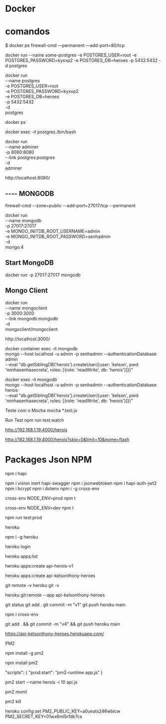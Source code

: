 # Docker

# comandos
$ docker ps
firewall-cmd ––permanent ––add-port=80/tcp

docker run --name some-postgres -e POSTGRES_USER=root -e POSTGRES_PASSWORD=kyxxp2 -e POSTGRES_DB=heroes -p 5432:5432 -d postgres

docker run \
    --name postgres \
    -e POSTGRES_USER=root \
    -e POSTGRES_PASSWORD=kyxxp2 \
    -e POSTGRES_DB=heroes \
    -p 5432:5432 \
    -d \
    postgres

docker ps

docker exec -it postgres /bin/bash


docker run \
    --name adminer \
    -p 8080:8080 \
    --link postgres:postgres \
    -d \
    adminer  

http://localhost:8080/


## ---- MONGODB
 
firewall-cmd --zone=public --add-port=27017/tcp --permanent

docker run \
    --name mongodb \
    -p 27017:27017 \
    -e MONGO_INITDB_ROOT_USERNAME=admin \
    -e MONGO_INITDB_ROOT_PASSWORD=senhadmin \
    -d \
    mongo:4
## Start MongoDB
docker run -p 27017:27017 mongodb

## Mongo Client
docker run \
    --name mongoclient \
    -p 3000:3000 \
    --link mongodb:mongodb \
    -d \
    mongoclient/mongoclient

http://localhost:3000/

docker container exec -it mongodb \
    mongo --host localhost -u admin -p senhadmin --authenticationDatabase admin \
    --eval "db.getSiblingDB('herois').createUser({user: 'kelson', pwd: 'minhasenhasecreta', roles: [{role: 'readWrite', db: 'herois'}]})"

docker exec -it mongodb \
    mongo --host localhost -u admin -p senhadmin --authenticationDatabase herois \
    --eval "db.getSiblingDB('herois').createUser({user: 'kelson', pwd: 'minhasenhasecreta', roles: [{role: 'readWrite', db: 'herois'}]})"


Teste com o Mocha mocha *.test.js

Run Test
npm run test:watch


http://192.168.1.19:4000/herois

http://192.168.1.19:4000/herois?skip=0&limit=10&nome=flash

# Packages Json NPM 

npm i hapi

npm i vision inert hapi-swagger
npm i jsonwebtoken
npm i hapi-auth-jwt2
npm i bcrypt 
npm i dotenv
npm i -g cross-env

cross-env NODE_ENV=prod npm t

cross-env NODE_ENV=dev npm t

npm run test:prod


heroku

npm i -g heroku


heroku login

heroku apps:list

heroku apps:create api-herois-v1


heroku apps:create api-kelsonthony-heroes

git remote -v
heroku git -v

heroku git:remote --app api-kelsonthony-heroes

git status
git add .
git commit -m "v1"
git push heroku main

npm i cross-env

git add . && git commit -m "v4" && git push heroku main


https://api-kelsonthony-heroes.herokuapp.com/


PM2

npm install -g pm2

npm install pm2

"scripts": {
  "prod:start": "pm2-runtime app.js"
}


pm2 start --name herois -i 10 api.js

pm2 monit

pm2 kill

heroku config:set PM2_PUBLIC_KEY=a0ueats246wbicw PM2_SECRET_KEY=01wx6ml5rfdk7cs
